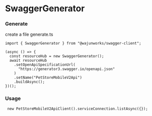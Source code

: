 # SwaggerGenerator


### Generate

create a file generate.ts

    import { SwaggerGenerator } from "@wajunworks/swagger-client";
    
    (async () => {
      const resourceHub = new SwaggerGenerator();
      await resourceHub
        .setOpenApiSpecificationUrl(
          "https://generator3.swagger.io/openapi.json"
        )
        .setName("PetStoreMobileV2Api")
        .buildAsync();
    })();
    

### Usage
     new PetStoreMobileV2ApiClient().serviceConnection.listAsync({});
